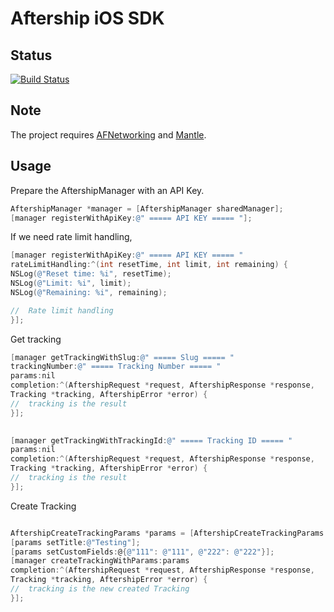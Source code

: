 Aftership iOS SDK
=============

## Status
[![Build Status](https://travis-ci.org/faisiucp/c6BuDGCtVk2iBYjxIshxOg.svg?branch=master)](https://travis-ci.org/faisiucp/c6BuDGCtVk2iBYjxIshxOg)

## Note

The project requires [AFNetworking](https://github.com/AFNetworking/AFNetworking) and [Mantle](https://github.com/Mantle/Mantle).

## Usage

Prepare the AftershipManager with an API Key.

``` objective-c
AftershipManager *manager = [AftershipManager sharedManager];
[manager registerWithApiKey:@" ===== API KEY ===== "];
```

If we need rate limit handling,

``` objective-c
[manager registerWithApiKey:@" ===== API KEY ===== "
rateLimitHandling:^(int resetTime, int limit, int remaining) {
NSLog(@"Reset time: %i", resetTime);
NSLog(@"Limit: %i", limit);
NSLog(@"Remaining: %i", remaining);

//  Rate limit handling
}];

```

Get tracking

``` objective-c
[manager getTrackingWithSlug:@" ===== Slug ===== "
trackingNumber:@" ===== Tracking Number ===== "
params:nil
completion:^(AftershipRequest *request, AftershipResponse *response, 
Tracking *tracking, AftershipError *error) {
//  tracking is the result
}];
  
```

``` objective-c
[manager getTrackingWithTrackingId:@" ===== Tracking ID ===== "
params:nil
completion:^(AftershipRequest *request, AftershipResponse *response, 
Tracking *tracking, AftershipError *error) {
//  tracking is the result
}];

```

Create Tracking

``` objective-c

AftershipCreateTrackingParams *params = [AftershipCreateTrackingParams paramsWithTrackingNumber:@" ===== Tracking Number ===== "];
[params setTitle:@"Testing"];
[params setCustomFields:@{@"111": @"111", @"222": @"222"}];
[manager createTrackingWithParams:params
completion:^(AftershipRequest *request, AftershipResponse *response, 
Tracking *tracking, AftershipError *error) {
//  tracking is the new created Tracking
}];

```

